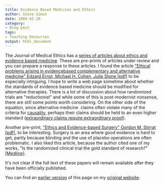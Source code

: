 ```yaml
---
title: Evidence Based Medicine and Ethics
author: Steve Simon
date: 2004-02-20
category:
- Blog post
tags:
- Teaching Resources
output: html_document
---
```

The Journal of Medical Ethics has a [series of articles about ethics and
evidence based
medicine](http://jme.bmjjournals.com/misc/advanced.shtml). These are
pre-prints of articles under review and you can prepare a response to
these articles. I found the article [\"Ethical problems arising in
evidencebased complementary and alternative medicine\" Edzard Ernst,
Michael H. Cohen, Julie Stone
\[pdf\]](http://jme.bmjjournals.com/cgi/data/26/1/DC1/9) to be
especially intriguing. I hope to write a web page sometime about whether
the standards of evidence based medicine should be modified for
alternative therapies. There is a lot of discussion about how randomized
trials are \"reductionist\" and while some of this is post-modernist
nonsense, there are still some points worth considering. On the other
side of the equation, since alternative medicine  claims often violate
many of the criteria for [causality](../ask/causation.asp), perhaps
their claims should be held to an even higher standard ([extraordinary
claims require extraordinary
proof](http://www.quackwatch.org/01QuackeryRelatedTopics/extraproof.html)).

Another pre-print, [\"Ethics and Evidence-based Surgery\" Gordon M.
Stirrat \[pdf\]](http://jme.bmjjournals.com/cgi/data/26/1/DC1/10), to be
interesting. Surgery is an area where good evidence is hard to get,
partly because blinding and the use of placebo operations are often
problematic. I also liked this article, because the author cited one of
my works, \"Is the randomized clinical trial the gold standard of
research?\"
[\[Medline\]](http://www.ncbi.nlm.nih.gov/entrez/query.fcgi?cmd=Retrieve&db=PubMed&list_uids=11700857&dopt=Abstract).

It\'s not clear if the full text of these papers will remain available
after they have been officially published.

You can find an [earlier version](http://www.pmean.com/04/ethics.html) of this page on my [original website](http://www.pmean.com/original_site.html).
